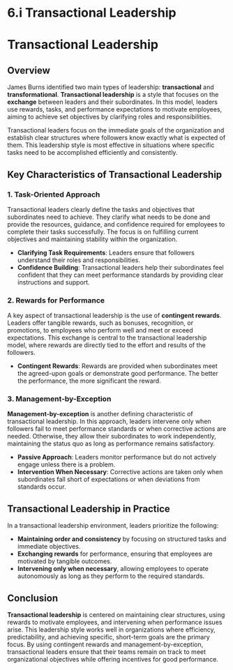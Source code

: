 # 6.i Transactional Leadership

# Transactional Leadership

## Overview

James Burns identified two main types of leadership: **transactional** and **transformational**. **Transactional leadership** is a style that focuses on the **exchange** between leaders and their subordinates. In this model, leaders use rewards, tasks, and performance expectations to motivate employees, aiming to achieve set objectives by clarifying roles and responsibilities.

Transactional leaders focus on the immediate goals of the organization and establish clear structures where followers know exactly what is expected of them. This leadership style is most effective in situations where specific tasks need to be accomplished efficiently and consistently.

## Key Characteristics of Transactional Leadership

### 1. **Task-Oriented Approach**

Transactional leaders clearly define the tasks and objectives that subordinates need to achieve. They clarify what needs to be done and provide the resources, guidance, and confidence required for employees to complete their tasks successfully. The focus is on fulfilling current objectives and maintaining stability within the organization.

- **Clarifying Task Requirements**: Leaders ensure that followers understand their roles and responsibilities.
- **Confidence Building**: Transactional leaders help their subordinates feel confident that they can meet performance standards by providing clear instructions and support.

### 2. **Rewards for Performance**

A key aspect of transactional leadership is the use of **contingent rewards**. Leaders offer tangible rewards, such as bonuses, recognition, or promotions, to employees who perform well and meet or exceed expectations. This exchange is central to the transactional leadership model, where rewards are directly tied to the effort and results of the followers.

- **Contingent Rewards**: Rewards are provided when subordinates meet the agreed-upon goals or demonstrate good performance. The better the performance, the more significant the reward.

### 3. **Management-by-Exception**

**Management-by-exception** is another defining characteristic of transactional leadership. In this approach, leaders intervene only when followers fail to meet performance standards or when corrective actions are needed. Otherwise, they allow their subordinates to work independently, maintaining the status quo as long as performance remains satisfactory.

- **Passive Approach**: Leaders monitor performance but do not actively engage unless there is a problem.
- **Intervention When Necessary**: Corrective actions are taken only when subordinates fall short of expectations or when deviations from standards occur.

## Transactional Leadership in Practice

In a transactional leadership environment, leaders prioritize the following:
- **Maintaining order and consistency** by focusing on structured tasks and immediate objectives.
- **Exchanging rewards** for performance, ensuring that employees are motivated by tangible outcomes.
- **Intervening only when necessary**, allowing employees to operate autonomously as long as they perform to the required standards.

## Conclusion

**Transactional leadership** is centered on maintaining clear structures, using rewards to motivate employees, and intervening when performance issues arise. This leadership style works well in organizations where efficiency, predictability, and achieving specific, short-term goals are the primary focus. By using contingent rewards and management-by-exception, transactional leaders ensure that their teams remain on track to meet organizational objectives while offering incentives for good performance.


